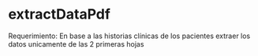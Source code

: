 # extractDataPdf
Requerimiento: En base a las historias clínicas de los pacientes extraer los datos unicamente de las 2 primeras hojas
